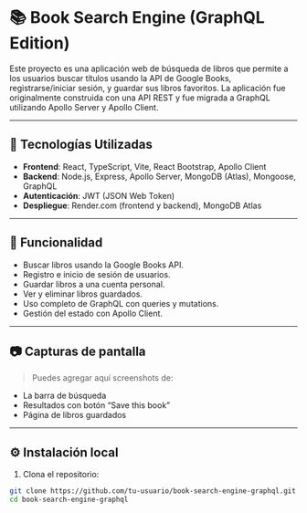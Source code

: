# 📚 Book Search Engine (GraphQL Edition)

Este proyecto es una aplicación web de búsqueda de libros que permite a los usuarios buscar títulos usando la API de Google Books, registrarse/iniciar sesión, y guardar sus libros favoritos. La aplicación fue originalmente construida con una API REST y fue migrada a GraphQL utilizando Apollo Server y Apollo Client.

---

## 🚀 Tecnologías Utilizadas

- **Frontend**: React, TypeScript, Vite, React Bootstrap, Apollo Client
- **Backend**: Node.js, Express, Apollo Server, MongoDB (Atlas), Mongoose, GraphQL
- **Autenticación**: JWT (JSON Web Token)
- **Despliegue**: Render.com (frontend y backend), MongoDB Atlas

---

## 🔐 Funcionalidad

- Buscar libros usando la Google Books API.
- Registro e inicio de sesión de usuarios.
- Guardar libros a una cuenta personal.
- Ver y eliminar libros guardados.
- Uso completo de GraphQL con queries y mutations.
- Gestión del estado con Apollo Client.

---

## 📷 Capturas de pantalla

> Puedes agregar aquí screenshots de:
- La barra de búsqueda
- Resultados con botón “Save this book”
- Página de libros guardados

---

## ⚙️ Instalación local

1. Clona el repositorio:

```bash
git clone https://github.com/tu-usuario/book-search-engine-graphql.git
cd book-search-engine-graphql
